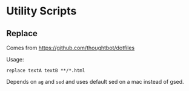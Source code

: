 # Utility Scripts

## Replace
Comes from https://github.com/thoughtbot/dotfiles

Usage:

```
replace textA textB **/*.html
```
Depends on `ag` and `sed` and uses default sed on a mac instead of gsed.
